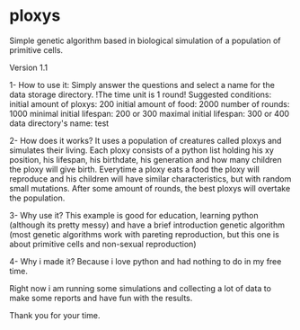# ploxys
Simple genetic algorithm based in biological simulation of a population of primitive cells.

Version 1.1

1- How to use it:
  Simply answer the questions and select a name for the data storage directory.
!The time unit is 1 round!
Suggested conditions:
initial amount of ploxys: 200
initial amount of food: 2000
number of rounds: 1000
minimal initial lifespan: 200 or 300
maximal initial lifespan: 300 or 400
data directory's name: test

2- How does it works?
  It uses a population of creatures called ploxys and simulates their living. Each ploxy consists of a python list holding his xy position, his lifespan, his birthdate, his generation and how many children the ploxy will give birth. Everytime a ploxy eats a food the ploxy will reproduce and his children will have similar characteristics, but with random small mutations. After some amount of rounds, the best ploxys will overtake the population.
  
3- Why use it?
  This example is good for education, learning python (although its pretty messy) and have a brief introduction genetic algorithm (most genetic algorithms work with pareting reproduction, but this one is about primitive cells and non-sexual reproduction)

4- Why i made it?
  Because i love python and had nothing to do in my free time.
  
Right now i am running some simulations and collecting a lot of data to make some reports and have fun with the results.

Thank you for your time.
